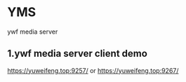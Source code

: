 # YMS
ywf media server

## 1.ywf media server client demo
https://yuweifeng.top:9257/
or
https://yuweifeng.top:9267/

